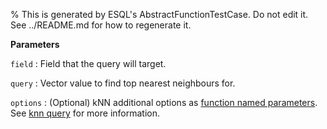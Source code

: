 % This is generated by ESQL's AbstractFunctionTestCase. Do not edit it. See ../README.md for how to regenerate it.

**Parameters**

`field`
:   Field that the query will target.

`query`
:   Vector value to find top nearest neighbours for.

`options`
:   (Optional) kNN additional options as [function named parameters](/reference/query-languages/esql/esql-syntax.md#esql-function-named-params). See [knn query](/reference/query-languages/query-dsl/query-dsl-match-query.md#query-dsl-knn-query) for more information.

